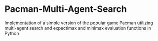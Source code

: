 # Pacman-Multi-Agent-Search
Implementation of a simple version of the popular game Pacman utilizing multi-agent search and expectimax and minimax evaluation functions in Python 

